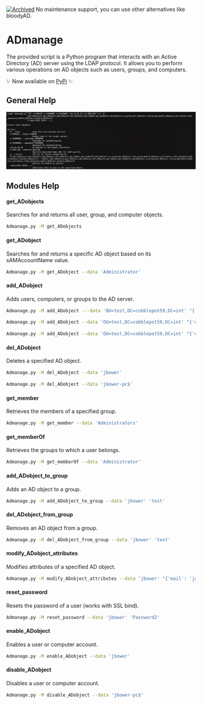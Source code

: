[![Archived](https://img.shields.io/badge/maintenance_mode-%F0%9F%9A%A7-grey.svg?labelColor=orange)]() No maintenance support, you can use other alternatives like bloodyAD.

# ADmanage

The provided script is a Python program that interacts with an Active Directory (AD) server using the LDAP protocol. It allows you to perform various operations on AD objects such as users, groups, and computers.

:sparkles: Now available on [PyPi](https://pypi.org/project/ADmanage/) :sparkles:

## General Help
![alt text](https://raw.githubusercontent.com/CobblePot59/ADmanage/main/pictures/ADmanage.png)

## Modules Help
#### get_ADobjects
Searches for and returns all user, group, and computer objects.
```sh
Admanage.py -M get_ADobjects
```
#### get_ADobject
Searches for and returns a specific AD object based on its sAMAccountName value.
```sh
Admanage.py -M get_ADobject --data 'Administrator'
```
#### add_ADobject
Adds users, computers, or groups to the AD server.
```sh
Admanage.py -M add_ADobject ---data 'OU=test,DC=cobblepot59,DC=int' "{'objectClass': 'user', 'givenName': 'Jack', 'sn': 'Bower', 'password': 'Password1'}"
```
```sh
Admanage.py -M add_ADobject --data 'OU=test,DC=cobblepot59,DC=int' "{'objectClass': 'computer', 'cn': 'jbower-pc'}"
```
```sh
Admanage.py -M add_ADobject --data 'OU=test,DC=cobblepot59,DC=int' "{'objectClass': 'group', 'cn': '24hChrono'}"
```
#### del_ADobject
Deletes a specified AD object.
```sh
Admanage.py -M del_ADobject --data 'jbower'
```
```sh
Admanage.py -M del_ADobject --data 'jbower-pc$'
```
#### get_member
Retrieves the members of a specified group.
```sh
Admanage.py -M get_member --data 'Administrators'
```
#### get_memberOf
Retrieves the groups to which a user belongs.
```sh
Admanage.py -M get_memberOf --data 'Administrator'
```
#### add_ADobject_to_group
Adds an AD object to a group.
```sh
Admanage.py -M add_ADobject_to_group --data 'jbower' 'test'
```
#### del_ADobject_from_group
Removes an AD object from a group.
```sh
Admanage.py -M del_ADobject_from_group --data 'jbower' 'test'
```
#### modify_ADobject_attributes
Modifies attributes of a specified AD object.
```sh
Admanage.py -M modify_ADobject_attributes --data 'jbower' "{'mail': 'jack.bower@cobblepot59.int'}"
```
#### reset_password
Resets the password of a user (works with SSL bind).
```sh
Admanage.py -M reset_password --data 'jbower' 'Password2'
```
#### enable_ADobject
Enables a user or computer account.
```sh
Admanage.py -M enable_ADobject --data 'jbower'
```
#### disable_ADobject
Disables a user or computer account.
```sh
Admanage.py -M disable_ADobject --data 'jbower-pc$'
```
